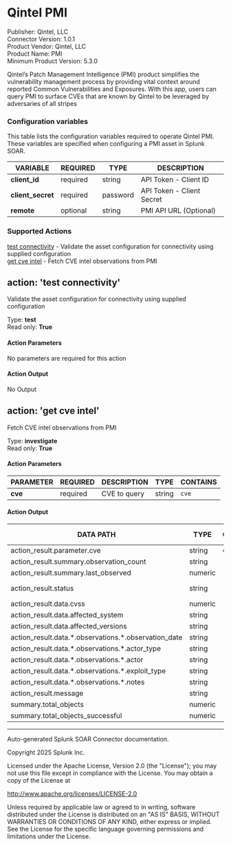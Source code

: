 # Qintel PMI

Publisher: Qintel, LLC \
Connector Version: 1.0.1 \
Product Vendor: Qintel, LLC \
Product Name: PMI \
Minimum Product Version: 5.3.0

Qintel’s Patch Management Intelligence (PMI) product simplifies the vulnerability management process by providing vital context around reported Common Vulnerabilities and Exposures. With this app, users can query PMI to surface CVEs that are known by Qintel to be leveraged by adversaries of all stripes

### Configuration variables

This table lists the configuration variables required to operate Qintel PMI. These variables are specified when configuring a PMI asset in Splunk SOAR.

VARIABLE | REQUIRED | TYPE | DESCRIPTION
-------- | -------- | ---- | -----------
**client_id** | required | string | API Token - Client ID |
**client_secret** | required | password | API Token - Client Secret |
**remote** | optional | string | PMI API URL (Optional) |

### Supported Actions

[test connectivity](#action-test-connectivity) - Validate the asset configuration for connectivity using supplied configuration \
[get cve intel](#action-get-cve-intel) - Fetch CVE intel observations from PMI

## action: 'test connectivity'

Validate the asset configuration for connectivity using supplied configuration

Type: **test** \
Read only: **True**

#### Action Parameters

No parameters are required for this action

#### Action Output

No Output

## action: 'get cve intel'

Fetch CVE intel observations from PMI

Type: **investigate** \
Read only: **True**

#### Action Parameters

PARAMETER | REQUIRED | DESCRIPTION | TYPE | CONTAINS
--------- | -------- | ----------- | ---- | --------
**cve** | required | CVE to query | string | `cve` |

#### Action Output

DATA PATH | TYPE | CONTAINS | EXAMPLE VALUES
--------- | ---- | -------- | --------------
action_result.parameter.cve | string | `cve` | |
action_result.summary.observation_count | string | | |
action_result.summary.last_observed | numeric | | |
action_result.status | string | | success failed |
action_result.data.cvss | numeric | | |
action_result.data.affected_system | string | | |
action_result.data.affected_versions | string | | |
action_result.data.\*.observations.\*.observation_date | string | | |
action_result.data.\*.observations.\*.actor_type | string | | |
action_result.data.\*.observations.\*.actor | string | | |
action_result.data.\*.observations.\*.exploit_type | string | | |
action_result.data.\*.observations.\*.notes | string | | |
action_result.message | string | | |
summary.total_objects | numeric | | 1 |
summary.total_objects_successful | numeric | | 1 |

______________________________________________________________________

Auto-generated Splunk SOAR Connector documentation.

Copyright 2025 Splunk Inc.

Licensed under the Apache License, Version 2.0 (the "License");
you may not use this file except in compliance with the License.
You may obtain a copy of the License at

http://www.apache.org/licenses/LICENSE-2.0

Unless required by applicable law or agreed to in writing,
software distributed under the License is distributed on an "AS IS" BASIS,
WITHOUT WARRANTIES OR CONDITIONS OF ANY KIND, either express or implied.
See the License for the specific language governing permissions and limitations under the License.
